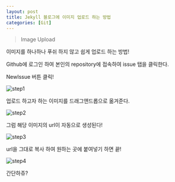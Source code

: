 ```yaml
---
layout: post
title: Jekyll 블로그에 이미지 업로드 하는 방법
categories: [Git]
---
```

> Image Upload

<p>이미지를 하나하나 푸쉬 하지 않고 쉽게 업로드 하는 방법!</p>

<p> Github에 로그인 하여 본인의 repository에 접속하여 issue 탭을 클릭한다.</p>
<p> NewIssue 버튼 클릭!</p>

![step1](https://user-images.githubusercontent.com/43769441/59490372-738c8f00-8ebf-11e9-8f54-4cf709844c72.png)

<p> 업로드 하고자 하는 이미지를 드래그앤드롭으로 옮겨준다.</p>

![step2](https://user-images.githubusercontent.com/43769441/59492146-4cd05780-8ec3-11e9-8da0-6e9b403c3a91.png)

<p> 그럼 해당 이미지의 url이 자동으로 생성된다!</p>

![step3](https://user-images.githubusercontent.com/43769441/59490368-72f3f880-8ebf-11e9-9ba0-90f47ebc4915.png)

<p> url을 그대로 복사 하여 원하는 곳에 붙여넣기 하면 끝! </p>

![step4](https://user-images.githubusercontent.com/43769441/59492007-e9dec080-8ec2-11e9-8e1b-e601c2a57d7d.png)

<p class="txt_point">간단하쥬?</p>

